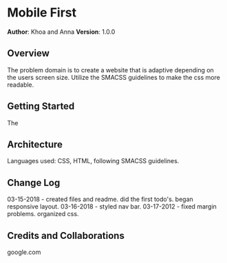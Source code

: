 # Mobile First

**Author**: Khoa and Anna
**Version**: 1.0.0

## Overview
The problem domain is to create a website that is adaptive depending on the users screen size.
Utilize the SMACSS guidelines to make the css more readable.

## Getting Started
The 

## Architecture
Languages used: CSS, HTML, following SMACSS guidelines.

## Change Log
03-15-2018 - created files and readme. did the first todo's. began responsive layout. 
03-16-2018 - styled nav bar.
03-17-2012 - fixed margin problems. organized css.

## Credits and Collaborations
google.com